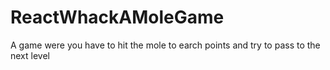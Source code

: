 # ReactWhackAMoleGame
A game were you have to hit the mole to earch points and try to pass to the next level
